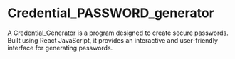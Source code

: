 # Credential_PASSWORD_generator
A  Credential_Generator is a program designed to create secure passwords. Built using React JavaScript, it provides an interactive and user-friendly interface for generating passwords.
